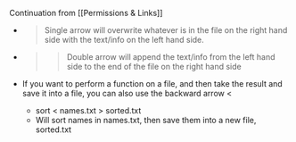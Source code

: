 Continuation from [[Permissions & Links]]

- >  Single arrow will overwrite whatever is in the file on the right hand side with the text/info on the left hand side.
- >> Double arrow will append the text/info from the left hand side to the end of the file on the right hand side

- If you want to perform a function on a file, and then take the result and save it into a file, you can also use the backward arrow <
	- sort < names.txt > sorted.txt
	- Will sort names in names.txt, then save them into a new file, sorted.txt
